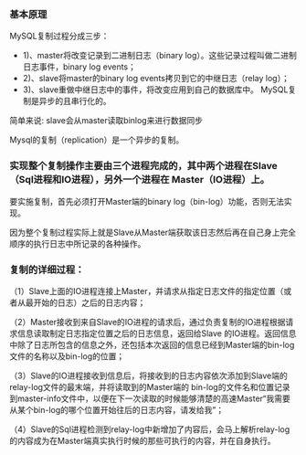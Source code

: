 ### 基本原理
MySQL复制过程分成三步：

- 1)、master将改变记录到二进制日志（binary log）。这些记录过程叫做二进制日志事件，binary log events；
- 2)、slave将master的binary log events拷贝到它的中继日志（relay log）；
- 3)、slave重做中继日志中的事件，将改变应用到自己的数据库中。 MySQL复制是异步的且串行化的。

简单来说: slave会从master读取binlog来进行数据同步


Mysql的复制（replication）是一个异步的复制。

### 实现整个复制操作主要由三个进程完成的，其中两个进程在Slave（Sql进程和IO进程），另外一个进程在 Master（IO进程）上。

要实施复制，首先必须打开Master端的binary log（bin-log）功能，否则无法实现。

因为整个复制过程实际上就是Slave从Master端获取该日志然后再在自己身上完全顺序的执行日志中所记录的各种操作。

### 复制的详细过程：

（1）Slave上面的IO进程连接上Master，并请求从指定日志文件的指定位置（或者从最开始的日志）之后的日志内容；

（2）Master接收到来自Slave的IO进程的请求后，通过负责复制的IO进程根据请求信息读取制定日志指定位置之后的日志信息，返回给Slave 的IO进程。返回信息中除了日志所包含的信息之外，还包括本次返回的信息已经到Master端的bin-log文件的名称以及bin-log的位置；

（3）Slave的IO进程接收到信息后，将接收到的日志内容依次添加到Slave端的relay-log文件的最末端，并将读取到的Master端的 bin-log的文件名和位置记录到master-info文件中，以便在下一次读取的时候能够清楚的高速Master“我需要从某个bin-log的哪个位置开始往后的日志内容，请发给我”；

（4）Slave的Sql进程检测到relay-log中新增加了内容后，会马上解析relay-log的内容成为在Master端真实执行时候的那些可执行的内容，并在自身执行。
